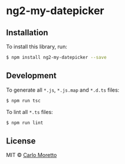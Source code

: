 # ng2-my-datepicker

## Installation

To install this library, run:

```bash
$ npm install ng2-my-datepicker --save
```

## Development

To generate all `*.js`, `*.js.map` and `*.d.ts` files:

```bash
$ npm run tsc
```

To lint all `*.ts` files:

```bash
$ npm run lint
```

## License

MIT © [Carlo Moretto](carlo.moretto@neposlab.com)
